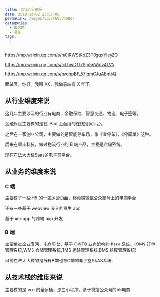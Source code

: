 ```yaml
---
title: 自我介绍模板
date: 2018-12-02 23:57:08
permalink: /pages/5b55f6057db8d/
categories:
  - 面试题
  - 项目
tags:
  -
---
```


<https://mp.weixin.qq.com/s/m0jRWStKpZ3T0gqxYleyZQ>

<https://mp.weixin.qq.com/s/inLhwD1T7Sjn5nWxlv4LVA>

<https://mp.weixin.qq.com/s/nvonpBF_57lgmCJqAEntbQ>

<!-- more -->

面试官，你好。我叫 XX，我做前端有 X 年了。

## 从行业维度来说

这几年主要涉及的行业有电商、金融保险、智慧交通、物流、电子签等。

金融保险主要做的是在 iPad 上面用的在线投保平台。

之后在一家创业公司，主要做的是智能停车场，像《宜停车》，《停简单》这种。

后来在顺丰科技，做过物流行业的 B 端产品，主要是仓储系统。

现在在法大大做Saas的电子签平台。

## 从业务的维度来说

### C 端

主要做了一些 H5 的一些运营页面，移动端微信公众账号上的电商平台

还有一些基于 webview 嵌入的原生 app

基于 uni-app 的跨端 app 开发

### B 端

主要做过企业官网、电商平台、基于 OWTB 业务架构的 Pass 系统。(OMS 订单管理系统,WMS 仓储管理系统,TMS 运输管理系统,BMS 结算管理系统)

目前在法大大做的是既有B端也有C端的电子签SAAS系统。

## 从技术栈的维度来说

主要做的是 vue 的全家桶，原生小程序，基于微信公众号的h5电商
